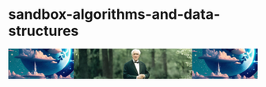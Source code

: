 # sandbox-algorithms-and-data-structures

<img src="https://github.com/churchofscyence/resources/blob/main/banners/banner-thomas-edison.png" alt="Thomas Edison">

